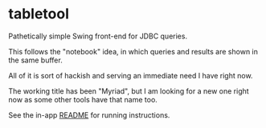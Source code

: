 # tabletool

Pathetically simple Swing front-end for JDBC queries.

This follows the "notebook" idea, in which queries and results
are shown in the same buffer.

All of it is sort of hackish and serving an immediate need I have
right now.

The working title has been "Myriad", but I am looking for a new
one right now as some other tools have that name too.

See the in-app [README](src/main/resources/README.txt) for running
instructions.
